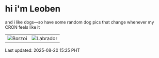 # hi i'm Leoben

and i like dogs—so have some random dog pics that change whenever my CRON feels like it

|  |  |
|--------|----------|
| ![Borzoi](https://random-dog-vercel.vercel.app/api/random-borzoi?v=1755674731) | ![Labrador](https://random-dog-vercel.vercel.app/api/random-labrador?v=1755674731) |

Last updated: 2025-08-20 15:25 PHT
